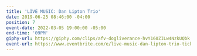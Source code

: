 ```yaml
---
title: 'LIVE MUSIC: Dan Lipton Trio'
date: 2019-06-25 08:46:00 -04:00
position: 7
event-date: 2022-03-05 19:00:00 -05:00
end-time: '09PM'
giphy-url: https://giphy.com/clips/afv-dogliverance-hvY160ZILw4NzkUQbk
event-url: https://www.eventbrite.com/e/live-music-dan-lipton-trio-tickets-265187582197
---
```


